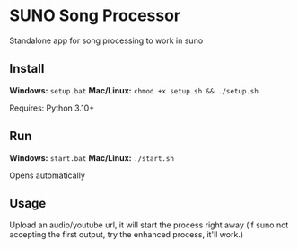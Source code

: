 # SUNO Song Processor

Standalone app for song processing to work in suno

## Install

**Windows:** `setup.bat`
**Mac/Linux:** `chmod +x setup.sh && ./setup.sh`

Requires: Python 3.10+

## Run

**Windows:** `start.bat`
**Mac/Linux:** `./start.sh`

Opens automatically

## Usage

Upload an audio/youtube url, it will start the process right away (if suno not accepting the first output, try the enhanced process, it'll work.)
